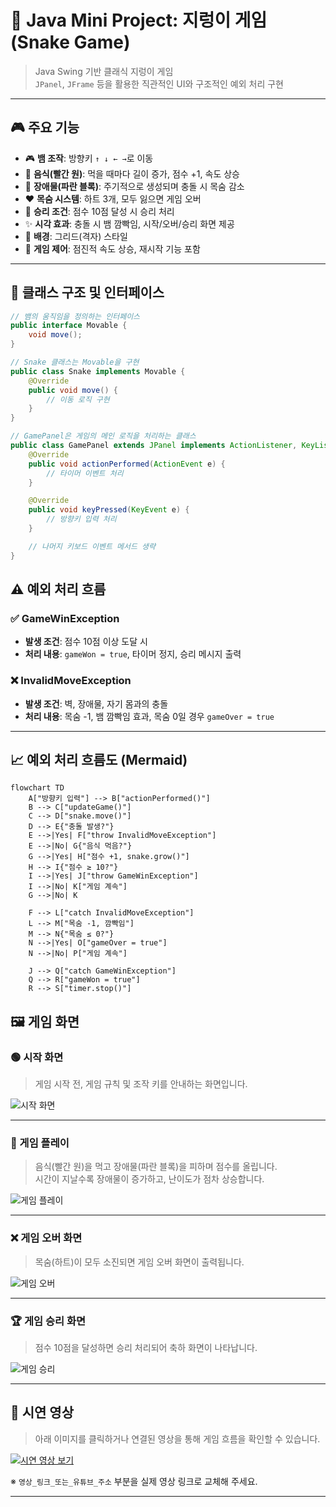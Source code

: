 # 🐍 Java Mini Project: 지렁이 게임 (Snake Game)

> Java Swing 기반 클래식 지렁이 게임  
> `JPanel`, `JFrame` 등을 활용한 직관적인 UI와 구조적인 예외 처리 구현

---

## 🎮 주요 기능

- 🎮 **뱀 조작**: 방향키 `↑ ↓ ← →`로 이동
- 🍎 **음식(빨간 원)**: 먹을 때마다 길이 증가, 점수 +1, 속도 상승
- 🧱 **장애물(파란 블록)**: 주기적으로 생성되며 충돌 시 목숨 감소
- ❤️ **목숨 시스템**: 하트 3개, 모두 잃으면 게임 오버
- 🏁 **승리 조건**: 점수 10점 달성 시 승리 처리
- ✨ **시각 효과**: 충돌 시 뱀 깜빡임, 시작/오버/승리 화면 제공
- 🎨 **배경**: 그리드(격자) 스타일
- 🔄 **게임 제어**: 점진적 속도 상승, 재시작 기능 포함

---

## 🧩 클래스 구조 및 인터페이스

```java
// 뱀의 움직임을 정의하는 인터페이스
public interface Movable {
    void move();
}

// Snake 클래스는 Movable을 구현
public class Snake implements Movable {
    @Override
    public void move() {
        // 이동 로직 구현
    }
}

// GamePanel은 게임의 메인 로직을 처리하는 클래스
public class GamePanel extends JPanel implements ActionListener, KeyListener {
    @Override
    public void actionPerformed(ActionEvent e) {
        // 타이머 이벤트 처리
    }

    @Override
    public void keyPressed(KeyEvent e) {
        // 방향키 입력 처리
    }

    // 나머지 키보드 이벤트 메서드 생략
}

```

## ⚠️ 예외 처리 흐름

### ✅ GameWinException

- **발생 조건**: 점수 10점 이상 도달 시
- **처리 내용**: `gameWon = true`, 타이머 정지, 승리 메시지 출력

### ❌ InvalidMoveException

- **발생 조건**: 벽, 장애물, 자기 몸과의 충돌
- **처리 내용**: 목숨 -1, 뱀 깜빡임 효과, 목숨 0일 경우 `gameOver = true`

---

## 📈 예외 처리 흐름도 (Mermaid)

```mermaid
flowchart TD
    A["방향키 입력"] --> B["actionPerformed()"]
    B --> C["updateGame()"]
    C --> D["snake.move()"]
    D --> E{"충돌 발생?"}
    E -->|Yes| F["throw InvalidMoveException"]
    E -->|No| G{"음식 먹음?"}
    G -->|Yes| H["점수 +1, snake.grow()"]
    H --> I{"점수 ≥ 10?"}
    I -->|Yes| J["throw GameWinException"]
    I -->|No| K["게임 계속"]
    G -->|No| K

    F --> L["catch InvalidMoveException"]
    L --> M["목숨 -1, 깜빡임"]
    M --> N{"목숨 ≤ 0?"}
    N -->|Yes| O["gameOver = true"]
    N -->|No| P["게임 계속"]

    J --> Q["catch GameWinException"]
    Q --> R["gameWon = true"]
    R --> S["timer.stop()"]

```

## 🖼️ 게임 화면

### 🟢 시작 화면

> 게임 시작 전, 게임 규칙 및 조작 키를 안내하는 화면입니다.

![시작 화면](images/image-1.png)

---

### 🔵 게임 플레이

> 음식(빨간 원)을 먹고 장애물(파란 블록)을 피하며 점수를 올립니다.  
> 시간이 지날수록 장애물이 증가하고, 난이도가 점차 상승합니다.

![게임 플레이](images/image-2.png)

---

### ❌ 게임 오버 화면

> 목숨(하트)이 모두 소진되면 게임 오버 화면이 출력됩니다.

![게임 오버](images/image-4.png)

---

### 🏆 게임 승리 화면

> 점수 10점을 달성하면 승리 처리되어 축하 화면이 나타납니다.

![게임 승리](images/image-3.png)

---

## 🎥 시연 영상

> 아래 이미지를 클릭하거나 연결된 영상을 통해 게임 흐름을 확인할 수 있습니다.

[![시연 영상 보기](images/image.png)](영상_링크_또는_유튜브_주소)

※ `영상_링크_또는_유튜브_주소` 부분을 실제 영상 링크로 교체해 주세요.

---
